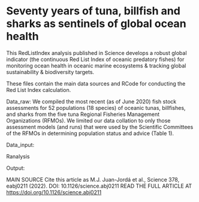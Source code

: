 # Seventy years of tuna, billfish and sharks as sentinels of global ocean health


This RedListIndex analysis published in Science develops a robust global indicator (the continuous Red List Index of oceanic predatory fishes) for monitoring ocean health in oceanic marine ecosystems & tracking global sustainability & biodiversity targets.

These files contain the main data sources and RCode for conducting the Red List Index calculation.

Data_raw: We compiled the most recent (as of June 2020) fish stock assessments for 52 populations (18 species) of oceanic tunas, billfishes, and sharks from the five tuna Regional Fisheries Management Organizations (RFMOs). We limited our data collation to only those assessment models (and runs) that were used by the Scientific Committees of the RFMOs in determining population status and advice (Table 1). 

Data_input:

Ranalysis

Output:


MAIN SOURCE
Cite this article as M.J. Juan-Jordá et al., Science 378, eabj0211 (2022).
DOI: 10.1126/science.abj0211
READ THE FULL ARTICLE AT
https://doi.org/10.1126/science.abj0211




